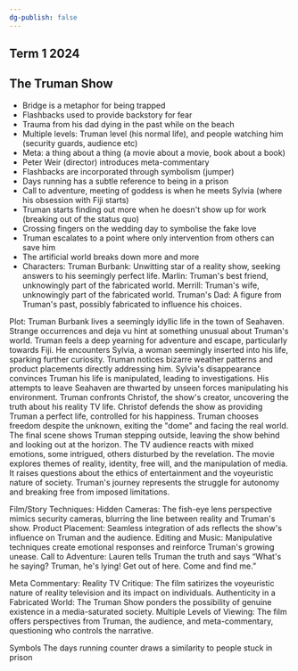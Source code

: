 ```yaml
---
dg-publish: false
---
```

## **Term 1 2024**

## The Truman Show
- Bridge is a metaphor for being trapped
- Flashbacks used to provide backstory for fear
- Trauma from his dad dying in the past while on the beach
- Multiple levels: Truman level (his normal life), and people watching him (security guards, audience etc)
- Meta: a thing about a thing (a movie about a movie, book about a book)
- Peter Weir (director) introduces meta-commentary
- Flashbacks are incorporated through symbolism (jumper)
- Days running has a subtle reference to being in a prison
- Call to adventure, meeting of goddess is when he meets Sylvia (where his obsession with Fiji starts)
- Truman starts finding out more when he doesn't show up for work (breaking out of the status quo)
- Crossing fingers on the wedding day to symbolise the fake love
- Truman escalates to a point where only intervention from others can save him
- The artificial world breaks down more and more
- Characters:
Truman Burbank: Unwitting star of a reality show, seeking answers to his seemingly perfect life.
Marlin: Truman's best friend, unknowingly part of the fabricated world.
Merrill: Truman's wife, unknowingly part of the fabricated world.
Truman's Dad: A figure from Truman's past, possibly fabricated to influence his choices.

Plot:
Truman Burbank lives a seemingly idyllic life in the town of Seahaven.
Strange occurrences and deja vu hint at something unusual about Truman's world.
Truman feels a deep yearning for adventure and escape, particularly towards Fiji.
He encounters Sylvia, a woman seemingly inserted into his life, sparking further curiosity.
Truman notices bizarre weather patterns and product placements directly addressing him.
Sylvia's disappearance convinces Truman his life is manipulated, leading to investigations.
His attempts to leave Seahaven are thwarted by unseen forces manipulating his environment.
Truman confronts Christof, the show's creator, uncovering the truth about his reality TV life.
Christof defends the show as providing Truman a perfect life, controlled for his happiness.
Truman chooses freedom despite the unknown, exiting the "dome" and facing the real world.
The final scene shows Truman stepping outside, leaving the show behind and looking out at the horizon.
The TV audience reacts with mixed emotions, some intrigued, others disturbed by the revelation.
The movie explores themes of reality, identity, free will, and the manipulation of media.
It raises questions about the ethics of entertainment and the voyeuristic nature of society.
Truman's journey represents the struggle for autonomy and breaking free from imposed limitations.

Film/Story Techniques:
Hidden Cameras: The fish-eye lens perspective mimics security cameras, blurring the line between reality and Truman's show.
Product Placement: Seamless integration of ads reflects the show's influence on Truman and the audience.
Editing and Music: Manipulative techniques create emotional responses and reinforce Truman's growing unease.
Call to Adventure: Lauren tells Truman the truth and says “What's he saying? Truman, he's lying! Get out of here. Come and find me.”

Meta Commentary:
Reality TV Critique: The film satirizes the voyeuristic nature of reality television and its impact on individuals.
Authenticity in a Fabricated World: The Truman Show ponders the possibility of genuine existence in a media-saturated society.
Multiple Levels of Viewing: The film offers perspectives from Truman, the audience, and meta-commentary, questioning who controls the narrative.

Symbols
The days running counter draws a similarity to people stuck in prison
